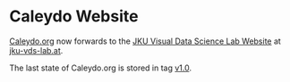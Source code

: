 # Caleydo Website

[Caleydo.org](caleydo.org) now forwards to the [JKU Visual Data Science Lab Website](https://github.com/jku-vds-lab/jku-vds-lab.github.io) at [jku-vds-lab.at](jku-vds-lab.at).

The last state of Caleydo.org is stored in tag [v1.0](https://github.com/Caleydo/caleydo.github.io/releases/tag/v1.0).
